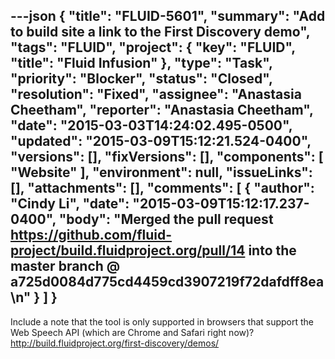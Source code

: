 ---json
{
  "title": "FLUID-5601",
  "summary": "Add to build site a link to the First Discovery demo",
  "tags": "FLUID",
  "project": {
    "key": "FLUID",
    "title": "Fluid Infusion"
  },
  "type": "Task",
  "priority": "Blocker",
  "status": "Closed",
  "resolution": "Fixed",
  "assignee": "Anastasia Cheetham",
  "reporter": "Anastasia Cheetham",
  "date": "2015-03-03T14:24:02.495-0500",
  "updated": "2015-03-09T15:12:21.524-0400",
  "versions": [],
  "fixVersions": [],
  "components": [
    "Website"
  ],
  "environment": null,
  "issueLinks": [],
  "attachments": [],
  "comments": [
    {
      "author": "Cindy Li",
      "date": "2015-03-09T15:12:17.237-0400",
      "body": "Merged the pull request <https://github.com/fluid-project/build.fluidproject.org/pull/14> into the master branch @ a725d0084d775cd4459cd3907219f72dafdff8ea\n"
    }
  ]
}
---
Include a note that the tool is only supported in browsers that support the Web Speech API (which are Chrome and Safari right now)?\
<http://build.fluidproject.org/first-discovery/demos/>

        